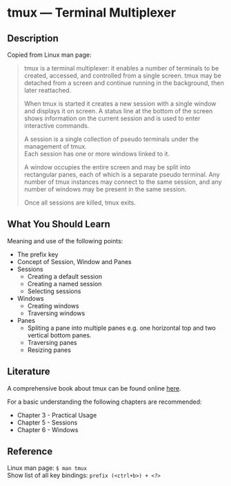 # tmux — Terminal Multiplexer

## Description

Copied from Linux man page:

> tmux is a terminal multiplexer: it enables a number of terminals to be created, accessed, and controlled from a single screen.
> tmux may be detached from a screen and continue running in the background, then later reattached.
>
> When tmux is started it creates a new session with a single window and displays it on screen.
> A status line at the bottom of the screen shows information on the current session and is used to enter interactive commands.
>
> A session is a single collection of pseudo terminals under the management of tmux.  
> Each session has one or more windows linked to it.  
>
> A window occupies the entire screen and may be split into rectangular panes, each of which is a separate pseudo terminal.
> Any number of tmux instances may connect to the same session, and any number of windows may be present in the same session.
>
> Once all sessions are killed, tmux exits.

## What You Should Learn

Meaning and use of the following points:

* The prefix key
* Concept of Session, Window and Panes
* Sessions
  * Creating a default session
  * Creating a named session
  * Selecting sessions
* Windows
  * Creating windows
  * Traversing windows
* Panes
  * Spliting a pane into multiple panes e.g. one horizontal top and two vertical bottom panes.
  * Traversing panes
  * Resizing panes

## Literature

A comprehensive book about tmux can be found online [here](https://leanpub.com/the-tao-of-tmux/read).

For a basic understanding the following chapters are recommended:

* Chapter 3 - Practical Usage
* Chapter 5 - Sessions
* Chapter 6 - Windows

## Reference

Linux man page: ```$ man tmux```  
Show list of all key bindings: ```prefix (<ctrl+b>) + <?>```  
